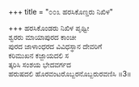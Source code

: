 +++
title = "೦೦೩ ಹರಸಿಕೊಣ್ಡರು ನಿಖಿಳ"

+++
ಹರಸಿಕೊಂಡರು ನಿಖಿಳ ಪೃಥ್ವೀ  
ಶ್ವರರು ಮಾಯಾಪುರದ ಕಾಂಚೀ  
ಪುರದ ಜಾಳಾಂಧರದ ವಿವಿಧಸ್ಥಾನ ದೇವರಿಗೆ   
ಕರಿಮುಖನ ಕಜ್ಜಾಯದಲಿ ಸ  
ತ್ಕರಿಸಿ ಸಂಶಯ ಭೇದವರ್ಗದ  
ಹರುಷದಲಿ ಹೊರವಂಟರೊಬ್ಬರನೊಬ್ಬರುರವಣಿಸಿ      ॥3॥